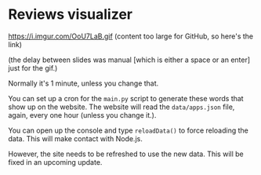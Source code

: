 # Reviews visualizer

https://i.imgur.com/OoU7LaB.gif (content too large for GitHub, so here's the link)

(the delay between slides was manual [which is either a space or an enter] just for the gif.)

Normally it's 1 minute, unless you change that.

You can set up a cron for the `main.py` script to generate these words that show up on the website. The website will read the `data/apps.json` file, again, every one hour (unless you change it.).

You can open up the console and type `reloadData()` to force reloading the data. This will make contact with Node.js.

However, the site needs to be refreshed to use the new data. This will be fixed in an upcoming update.